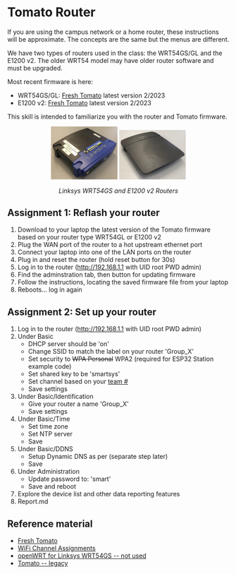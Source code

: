 # Tomato Router

If you are using the campus network or a home router, these
instructions will be approximate. The concepts are the same but the
menus are different.

We have two types of routers used in the class: the WRT54GS/GL and the
E1200 v2. The older WRT54 model may have older router software and
must be upgraded.

Most recent firmware is here:
- WRT54GS/GL: [Fresh Tomato](https://freshtomato.org/downloads/freshtomato-mips/2023/2023.1/K26/freshtomato-K26-NVRAM32K_RT-MIPSR2-2023.1-Mini.zip) latest version 2/2023
- E1200 v2: [Fresh Tomato](https://freshtomato.org/downloads/freshtomato-mips/2023/2023.1/K26RT-N/Linksys%20E-series/freshtomato-E1200v2-NVRAM64K_RT-N5x-MIPSR2-2023.1-Max.zip) latest version 2/2023

This skill is intended to familiarize you with the router and Tomato
firmware.

<p align="center">
<img src="/docs/images/wrt54g.jpg" width="30%">
<img src="/docs/images/e1200v2.jpg" width="30%">
</p>
<p align="center">
<i> Linksys WRT54GS and E1200 v2 Routers</i>
</p>

## Assignment 1: Reflash your router
1. Download to your laptop the latest version of the Tomato firmware based on your router type WRT54GL or E1200 v2
2. Plug the WAN port of the router to a hot upstream ethernet port
3. Connect your laptop into one of the LAN ports on the router
4. Plug in and reset the router (hold reset button for 30s)
5. Log in to the router (http://192.168.1.1 with UID root PWD admin)
6. Find the adminstration tab, then button for updating firmware
7. Follow the instructions, locating the saved firmware file from your laptop
8. Reboots... log in again


## Assignment 2: Set up your router
1. Log in to the router (http://192.168.1.1 with UID root PWD admin)
2. Under Basic
   - DHCP server should be 'on'
   - Change SSID to match the label on your router 'Group_X'
   - Set security to ~~WPA Personal~~ WPA2 (required for ESP32 Station example code)
   - Set shared key to be 'smartsys'
   - Set channel based on your [team #](/docs/utilities/docs/wifi-channels.md)
   - Save settings
3. Under Basic/Identification
   - Give your router a name 'Group_X'
   - Save settings
4. Under Basic/Time
   - Set time zone
   - Set NTP server
   - Save  
5. Under Basic/DDNS
   - Setup Dynamic DNS as per (separate step later)
   - Save
6. Under Administration
   - Update password to: 'smart'
   - Save and reboot
8. Explore the device list and other data reporting features
9. Report.md


## Reference material
- [Fresh Tomato](http://freshtomato.org)
- [WiFi Channel Assignments](/docs/utilities/docs/wifi-channels.md)
- [openWRT for Linksys WRT54GS -- not used](https://openwrt.org/toh/linksys/wrt54g)
- [Tomato -- legacy](http://www.polarcloud.com/tomato)
